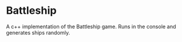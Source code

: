 # Battleship
A c++ implementation of the Battleship game. Runs in the console and generates ships randomly.
